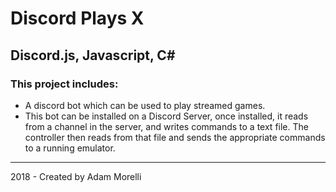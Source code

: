 # Discord Plays X
## Discord.js, Javascript, C#
### This project includes:
* A discord bot which can be used to play streamed games.
* This bot can be installed on a Discord Server, once installed, it reads from a channel in the server, and writes commands to a text file. The controller then reads from that file and sends the appropriate commands to a running emulator.
___
2018 - Created by Adam Morelli 